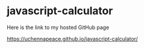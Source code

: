 # javascript-calculator
Here is the link to my hosted GitHub page

https://uchennapeace.github.io/javascript-calculator/
